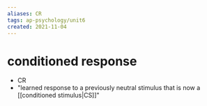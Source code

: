 ```yaml
---
aliases: CR
tags: ap-psychology/unit6 
created: 2021-11-04
---
```


# conditioned response

- CR
- "learned response to a previously neutral stimulus that is now a [[conditioned stimulus|CS]]" 
